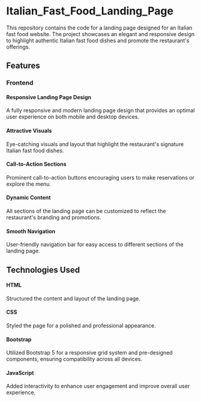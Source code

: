 # Italian_Fast_Food_Landing_Page

This repository contains the code for a landing page designed for an Italian fast food website. The project showcases an elegant and responsive design to highlight authentic Italian fast food dishes and promote the restaurant's offerings.

## Features

### Frontend
#### Responsive Landing Page Design
A fully responsive and modern landing page design that provides an optimal user experience on both mobile and desktop devices.

#### Attractive Visuals
Eye-catching visuals and layout that highlight the restaurant's signature Italian fast food dishes.

#### Call-to-Action Sections
Prominent call-to-action buttons encouraging users to make reservations or explore the menu.

#### Dynamic Content
All sections of the landing page can be customized to reflect the restaurant's branding and promotions.

#### Smooth Navigation
User-friendly navigation bar for easy access to different sections of the landing page.

## Technologies Used
#### HTML
Structured the content and layout of the landing page.

#### CSS
Styled the page for a polished and professional appearance.

#### Bootstrap
Utilized Bootstrap 5 for a responsive grid system and pre-designed components, ensuring compatibility across all devices.

#### JavaScript
Added interactivity to enhance user engagement and improve overall user experience.
